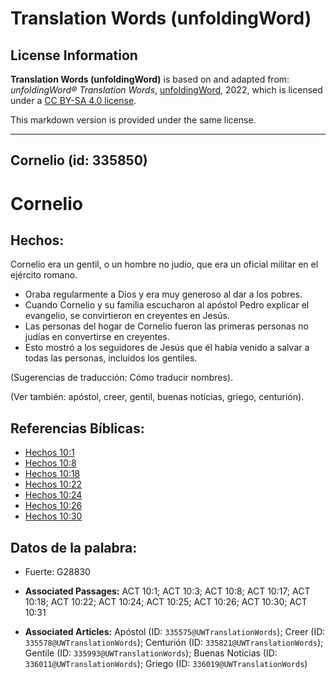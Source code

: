 # Translation Words (unfoldingWord)

## License Information

**Translation Words (unfoldingWord)** is based on and adapted from: _unfoldingWord® Translation Words_, [unfoldingWord](https://unfoldingword.org/utw), 2022, which is licensed under a [CC BY-SA 4.0 license](https://creativecommons.org/licenses/by-sa/4.0/legalcode.en).

This markdown version is provided under the same license.



--------------------------------

## Cornelio (id: 335850)

Cornelio
========

Hechos:
-------

Cornelio era un gentil, o un hombre no judío, que era un oficial militar en el ejército romano.

* Oraba regularmente a Dios y era muy generoso al dar a los pobres.
* Cuando Cornelio y su familia escucharon al apóstol Pedro explicar el evangelio, se convirtieron en creyentes en Jesús.
* Las personas del hogar de Cornelio fueron las primeras personas no judías en convertirse en creyentes.
* Esto mostró a los seguidores de Jesús que él había venido a salvar a todas las personas, incluidos los gentiles.

(Sugerencias de traducción: Cómo traducir nombres).

(Ver también: apóstol, creer, gentil, buenas noticias, griego, centurión).

Referencias Bíblicas:
---------------------

* [Hechos 10:1](https://ref.ly/Acts10:1)
* [Hechos 10:8](https://ref.ly/Acts10:8)
* [Hechos 10:18](https://ref.ly/Acts10:18)
* [Hechos 10:22](https://ref.ly/Acts10:22)
* [Hechos 10:24](https://ref.ly/Acts10:24)
* [Hechos 10:26](https://ref.ly/Acts10:26)
* [Hechos 10:30](https://ref.ly/Acts10:30)

Datos de la palabra:
--------------------

* Fuerte: G28830

* **Associated Passages:** ACT 10:1; ACT 10:3; ACT 10:8; ACT 10:17; ACT 10:18; ACT 10:22; ACT 10:24; ACT 10:25; ACT 10:26; ACT 10:30; ACT 10:31
* **Associated Articles:** Apóstol (ID: `335575@UWTranslationWords`); Creer (ID: `335578@UWTranslationWords`); Centurión (ID: `335821@UWTranslationWords`); Gentile (ID: `335993@UWTranslationWords`); Buenas Noticias (ID: `336011@UWTranslationWords`); Griego (ID: `336019@UWTranslationWords`)

